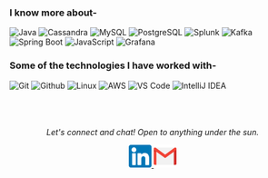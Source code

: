 ### I know more about- </br>
![Java](https://img.shields.io/badge/Java-000000?style=for-the-badge&logo=java&logoColor=white)
![Cassandra](https://img.shields.io/badge/Cassandra-000000?style=for-the-badge&logo=apache-cassandra&logoColor=white)
![MySQL](https://img.shields.io/badge/MySQL-000000?style=for-the-badge&logo=mysql&logoColor=white)
![PostgreSQL](https://img.shields.io/badge/PostgreSQL-000000?style=for-the-badge&logo=postgresql&logoColor=white)
![Splunk](https://img.shields.io/badge/Splunk-000000?style=for-the-badge&logo=splunk&logoColor=white)
![Kafka](https://img.shields.io/badge/Kafka-000000?style=for-the-badge&logo=apache-kafka&logoColor=white)
![Spring Boot](https://img.shields.io/badge/Spring%20Boot-000000?style=for-the-badge&logo=spring-boot&logoColor=white)
![JavaScript](https://img.shields.io/badge/JavaScript-000000?style=for-the-badge&logo=javascript&logoColor=black)
![Grafana](https://img.shields.io/badge/Grafana-000000?style=for-the-badge&logo=grafana&logoColor=white)

### Some of the technologies I have worked with-</br>
![Git](http://img.shields.io/badge/-Git-000000?style=for-the-badge&logo=Git)
![Github](http://img.shields.io/badge/-Github-000000?style=for-the-badge&logo=Github&logoColor=green)
![Linux](http://img.shields.io/badge/-Linux-000000?style=for-the-badge&logo=linux)
![AWS](http://img.shields.io/badge/-AWS-000000?style=for-the-badge&logo=Amazon-aws&logoColor=cyan)
![VS Code](http://img.shields.io/badge/-VS%20Code-000000?style=for-the-badge&logo=Visual-studio-code&logoColor=blue)
![IntelliJ IDEA](https://img.shields.io/badge/IntelliJ%20IDEA-000000?style=for-the-badge&logo=intellij-idea&logoColor=white)
</br></br></br></br>


<p align="center">
  <i>Let's connect and chat! Open to anything under the sun.</i>

  <p align="center">
    <a href="https://www.linkedin.com/in/caioom/" alt="Linkedin">
      <img src="https://github.com/Caioom/Caioom/blob/footer/linkedin-icon.png" height="40" width="40">
    </a>
    <a href="mailto:caio.ds.2003@gmail.com" alt="Contact me">
      <img src="https://github.com/Caioom/Caioom/blob/footer/gmail-icon.webp" height="40" width="40">
    </a>
  </p>
